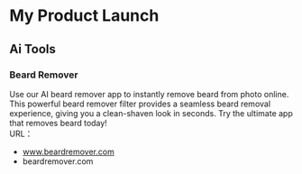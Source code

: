 # My Product Launch

## Ai Tools
### Beard Remover   
Use our AI beard remover app to instantly remove beard from photo online. This powerful beard remover filter provides a seamless beard removal experience, giving you a clean-shaven look in seconds. Try the ultimate app that removes beard today!    
URL：
- www.beardremover.com 
- beardremover.com
